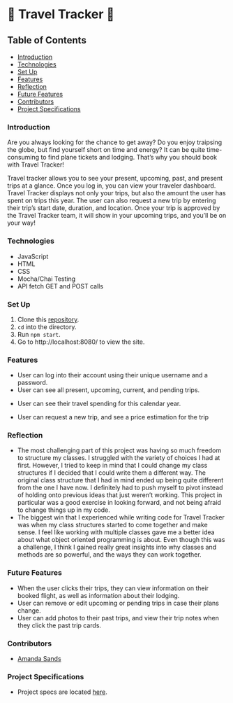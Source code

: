 # 🛫 Travel Tracker 🛬


## Table of Contents
- [Introduction](#introduction)
- [Technologies](#technologies)
- [Set Up](#set-up)
- [Features](#features)
- [Reflection](#reflection)
- [Future Features](#future-features)
- [Contributors](#contributors)
- [Project Specifications](#project-specifications)

### Introduction
Are you always looking for the chance to get away? Do you enjoy traipsing the globe, but find yourself short on time and energy? It can be quite time-consuming to find plane tickets and lodging. That’s why you should book with Travel Tracker!

Travel tracker allows you to see your present, upcoming, past, and present trips at a glance. Once you log in, you can view your traveler dashboard. Travel Tracker displays not only your trips, but also the amount the user has spent on trips this year. The user can also request a new trip by entering their trip’s start date, duration, and location. Once your trip is approved by the Travel Tracker team, it will show in your upcoming trips, and you’ll be on your way!

### Technologies
- JavaScript
- HTML
- CSS
- Mocha/Chai Testing
- API fetch GET and POST calls

### Set Up
1.  Clone this [repository](https://github.com/ASands17/Travel-Tracker).
2. `cd` into the directory.
3. Run `npm start`.
4. Go to http://localhost:8080/ to view the site.

### Features
- User can log into their account using their unique username and a password.
- User can see all present, upcoming, current, and pending trips.
<!-- ![Create New Card](/assets/Gif%201%20ideabox.gif) -->
- User can see their travel spending for this calendar year.
<!-- ![Favorite Ideas](/assets/Gif%202%20ideabox.gif) -->
- User can request a new trip, and see a price estimation for the trip
<!-- ![Search Ideas](/assets/Gif%203%20ideabox.gif) -->

### Reflection
- The most challenging part of this project was having so much freedom to structure my classes. I struggled with the variety of choices I had at first. However, I tried to keep in mind that I could change my class structures if I decided that I could write them a different way. The original class structure that I had in mind ended up being quite different from the one I have now. I definitely had to push myself to pivot instead of holding onto previous ideas that just weren’t working. This project in particular was a good exercise in looking forward, and not being afraid to change things up in my code.
-  The biggest win that I experienced while writing code for Travel Tracker was when my class structures started to come together and make sense. I feel like working with multiple classes gave me a better idea about what object oriented programming is about. Even though this was a challenge, I think I gained really great insights into why classes and methods are so powerful, and the ways they can work together.


### Future Features
- When the user clicks their trips, they can view information on their booked flight, as well as information about their lodging.
- User can remove or edit upcoming or pending trips in case their plans change.
- User can add photos to their past trips, and view their trip notes when they click the past trip cards.

### Contributors
- [Amanda Sands](https://www.linkedin.com/in/amanda-noel/)

### Project Specifications
- Project specs are located [here](https://frontend.turing.edu/projects/travel-tracker.html).
